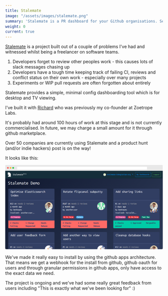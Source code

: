 ```yaml
---
title: Stalemate
image: "/assets/images/stalemate.png"
summary: 'Stalemate is a PR dashboard for your Github organisations. See CI, Reviews and mergability at a glance.'
weight: 0
current: true
---
```


[Stalemate](https://stalemate.io) is a project built out of a couple of problems I've had and witnessed whilst being a freelancer on software teams.

1) Developers forget to review other peoples work - this causes lots of slack messages chasing up
2) Developers have a tough time keeping track of failing CI, reviews and conflict status on their own work - especially over many projects
3) Experiments or WIP pull requests are often forgotten about entirely

Stalemate provides a simple, minimal config dashboarding tool which is for desktop and TV viewing.

I've built it with [Richard](http://rfwebb.com/) who was previously my co-founder at Zoetrope Labs.

It's probably had around 100 hours of work at this stage and is not currently commercialised. In future, we may charge a small amount for it through github marketplace.

Over 50 companies are currently using Stalemate and a product hunt (and/or indie hackers) post is on the way!

It looks like this:

![Stalemate example dashboard](/assets/images/stalemate.png)

We've made it really easy to install by using the github apps architecture. That means we get a webhook for the install from github, github oauth for users and through granular permissions in github apps, only have access to the exact data we need.

The project is ongoing and we've had some really great feedback from users including "This is exactly what we've been looking for" :)
